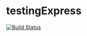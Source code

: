 # testingExpress

[![Build Status](https://travis-ci.org/laurensaurenson/testingExpress.svg?branch=testing101)](https://travis-ci.org/laurensaurenson/testingExpress)
